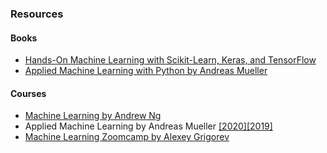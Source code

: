 ### Resources

#### Books
- [Hands-On Machine Learning with Scikit-Learn, Keras, and TensorFlow](https://www.amazon.com/Hands-Machine-Learning-Scikit-Learn-TensorFlow/dp/1492032646/ref=pd_sbs_1/131-0627214-8358937?pd_rd_w=4JBA4&pf_rd_p=3676f086-9496-4fd7-8490-77cf7f43f846&pf_rd_r=PW9YW7ZRJMKTCKPJ69KW&pd_rd_r=963bfae0-c760-4165-aa20-774c21b33767&pd_rd_wg=zTK67&pd_rd_i=1492032646&psc=1) 
- [Applied Machine Learning with Python by Andreas Mueller](https://amueller.github.io/aml/)
#### Courses
- [Machine Learning by Andrew Ng](https://www.coursera.org/specializations/machine-learning-introduction)
- Applied Machine Learning by Andreas Mueller [\[2020\]](https://www.youtube.com/playlist?list=PL_pVmAaAnxIRnSw6wiCpSvshFyCREZmlM)[\[2019\]](https://www.youtube.com/playlist?list=PL_pVmAaAnxIQGzQS2oI3OWEPT-dpmwTfA)
- [Machine Learning Zoomcamp by Alexey Grigorev](https://github.com/alexeygrigorev/mlbookcamp-code/tree/master/course-zoomcamp)